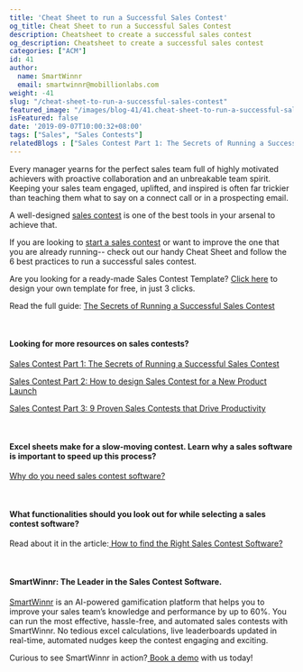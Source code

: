 ```yaml
---
title: 'Cheat Sheet to run a Successful Sales Contest'
og_title: Cheat Sheet to run a Successful Sales Contest
description: Cheatsheet to create a successful sales contest
og_description: Cheatsheet to create a successful sales contest
categories: ["ACM"]
id: 41
author:
  name: SmartWinnr
  email: smartwinnr@mobillionlabs.com
weight: -41
slug: "/cheat-sheet-to-run-a-successful-sales-contest"
featured_image: "/images/blog-41/41.cheat-sheet-to-run-a-successful-sales-contest.jpg"
isFeatured: false
date: '2019-09-07T10:00:32+08:00'
tags: ["Sales", "Sales Contests"]
relatedBlogs : ["Sales Contest Part 1: The Secrets of Running a Successful Sales Contest", "Sales Contest Part 2: How to design Sales Contest for a New Product Launch", "Sales Contest Part 3: 9 Proven Sales Contests that Drive Productivity"]
---
```


Every manager yearns for the perfect sales team full of highly motivated achievers with proactive collaboration and an unbreakable team spirit. Keeping your sales team engaged, uplifted, and inspired is often far trickier than teaching them what to say on a connect call or in a prospecting email.

A well-designed <a href="https://www.smartwinnr.com/post/design-sales-contest-for--new-product-launch/" target="_blank" class="ml_custom_link">sales contest</a> is one of the best tools in your arsenal to achieve that.

If you are looking to <a href="https://www.smartwinnr.com/post/how-to-launch-a-sales-contest/" target="_blank" class="ml_custom_link">start a sales contest</a> or want to improve the one that you are already running-- check out our handy Cheat Sheet and follow the 6 best practices to run a successful sales contest.

<div class="ml_pro_tip ml-margin-top20 ml-margin-bottom20">
  Are you looking for a ready-made <span class="ml_text_bold">Sales Contest Template?</span> <a href="https://tools.smartwinnr.com/#/contest-theme-generator" rel="noreferrer" target="_blank" class="ml_custom_link">Click here</a> to design your own template for free, in just 3 clicks.
</div>

Read the full guide: [The Secrets of Running a Successful Sales Contest](https://www.smartwinnr.com/post/secrets-of-running-successful-sales-contest/)

<br>

<img alt="" src="/images/blog-41/Sales Competition Checklist.png" class="ml-padding-top0 ml-padding-bottom0">

<br>

#### **Looking for more resources on sales contests?**

<a href="https://smartwinnr.com/post/secrets-of-running-successful-sales-contest/" target="_blank" class="ml_custom_link">Sales Contest Part 1: The Secrets of Running a Successful Sales Contest</a>

<a href="https://smartwinnr.com/post/design-sales-contest-for--new-product-launch/" target="_blank" class="ml_custom_link">Sales Contest Part 2: How to design Sales Contest for a New Product Launch</a>

<a href="https://smartwinnr.com/post/9-proven-sales-contests-that-drive-productivity/" target="_blank" class="ml_custom_link">Sales Contest Part 3: 9 Proven Sales Contests that Drive Productivity</a>

<br>

#### **Excel sheets make for a slow-moving contest. Learn why a sales software is important to speed up this process?**

<a href="https://smartwinnr.com/post/why-do-you-need-a-sales-contest-software/" target="_blank" class="ml_custom_link">Why do you need sales contest software?</a>

<br>

#### **What functionalities should you look out for while selecting a sales contest software?**

Read about it in the article:<a href="https://smartwinnr.com/post/how-to-find-the-right-sales-contest-software/" target="_blank" class="ml_custom_link"> How to find the Right Sales Contest Software?</a>

<br>

#### **SmartWinnr: The Leader in the Sales Contest Software.**

<a href="https://smartwinnr.com/" target="_blank" class="ml_custom_link">SmartWinnr</a> is an AI-powered gamification platform that helps you to improve your sales team’s knowledge and performance by up to 60%. You can run the most effective, hassle-free, and automated sales contests with SmartWinnr. No tedious excel calculations, live leaderboards updated in real-time, automated nudges keep the contest engaging and exciting.


Curious to see SmartWinnr in action?<a href="https://www.smartwinnr.com/request-demo" target="_blank" class="ml_custom_link"> Book a demo</a> with us today!